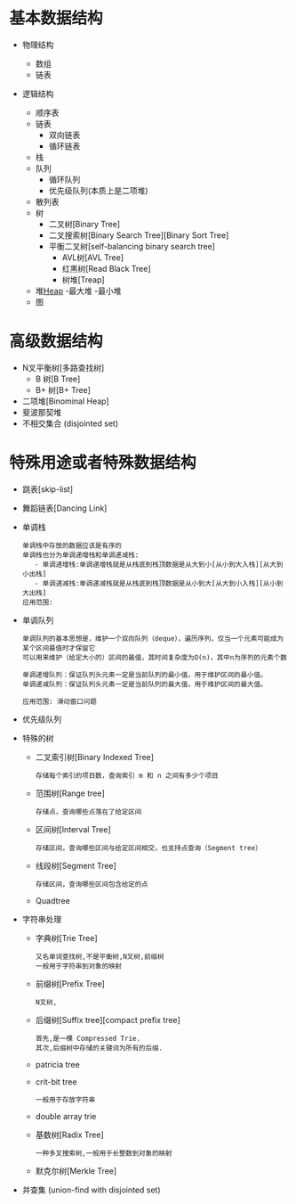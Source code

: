 # 基本数据结构

* 物理结构
    - 数组
    - 链表
    
* 逻辑结构
    - 顺序表
    - 链表
        - 双向链表
        - 循环链表
    - 栈
    - 队列
        - 循环队列
        - 优先级队列(本质上是二项堆)
    - 散列表
    - 树
        - 二叉树[Binary Tree]
        - 二叉搜索树[Binary Search Tree][Binary Sort Tree]
        - 平衡二叉树[self-balancing binary search tree]
            - AVL树[AVL Tree]
            - 红黑树[Read Black Tree]
            - 树堆[Treap]
    - 堆[Heap](以数组的方式存储树的结构)
        -最大堆
        -最小堆
    - 图

# 高级数据结构

 - N叉平衡树[多路查找树]
    - B  树[B Tree]
    - B+ 树[B+ Tree]
 - 二项堆[Binominal Heap]
 - 斐波那契堆
 - 不相交集合 (disjointed set)

# 特殊用途或者特殊数据结构
    
- 跳表[skip-list]


- 舞蹈链表[Dancing Link]


- 单调栈
  ```
  单调栈中存放的数据应该是有序的
  单调栈也分为单调递增栈和单调递减栈:
     - 单调递增栈:单调递增栈就是从栈底到栈顶数据是从大到小[从小到大入栈][从大到小出栈]
     - 单调递减栈:单调递减栈就是从栈底到栈顶数据是从小到大[从大到小入栈][从小到大出栈]
  应用范围:
  
  ```
    
- 单调队列
  ```
  单调队列的基本思想是，维护一个双向队列（deque），遍历序列，仅当一个元素可能成为某个区间最值时才保留它
  可以用来维护（给定大小的）区间的最值，其时间复杂度为O(n)，其中n为序列的元素个数
  
  单调递增队列：保证队列头元素一定是当前队列的最小值，用于维护区间的最小值。
  单调递减队列：保证队列头元素一定是当前队列的最大值，用于维护区间的最大值。
  
  应用范围: 滑动窗口问题
  ``` 
        

- 优先级队列
        
- 特殊的树
    - 二叉索引树[Binary Indexed Tree]
      ```
      存储每个索引的项目数，查询索引 m 和 n 之间有多少个项目
      ```
    - 范围树[Range tree]
      ```
      存储点，查询哪些点落在了给定区间
      ```
    - 区间树[Interval Tree]
      ```
      存储区间，查询哪些区间与给定区间相交，也支持点查询（Segment tree）
      ```
    - 线段树[Segment Tree]
      ```
      存储区间，查询哪些区间包含给定的点
      ```
    - Quadtree
    
- 字符串处理
    - 字典树[Trie Tree]
      ```
      又名单词查找树,不是平衡树,N叉树,前缀树
      一般用于字符串到对象的映射
      ```
    - 前缀树[Prefix Tree]
      ```
      N叉树,
      ```
    - 后缀树[Suffix tree][compact prefix tree]
      ```
      首先,是一棵 Compressed Trie.
      其次,后缀树中存储的关键词为所有的后缀.
      ```
    - patricia tree
    - crit-bit tree
      ```
      一般用于存放字符串
      ```
    - double array trie
 
    - 基数树[Radix Tree]
      ```
      一种多叉搜索树,一般用于长整数到对象的映射
      ```
    
    - 默克尔树[Merkle Tree]

- 并查集 (union-find with disjointed set)

